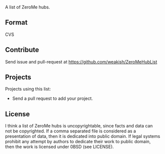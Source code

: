 A list of ZeroMe hubs.

Format
------

CVS

Contribute
----------

Send issue and pull-request at <https://github.com/weakish/ZeroMeHubList>

Projects
--------

Projects using this list:

- Send a pull request to add your project.

License
-------

I think a list of ZeroMe hubs is uncopyrightable,
since facts and data can not be copyrighted.
If a comma separated file is considered as a presentation of data,
then it is dedicated into public domain.
If legal systems prohibit any attempt by authors to dedicate their work to public domain,
then the work is licensed under 0BSD (see LICENSE).

